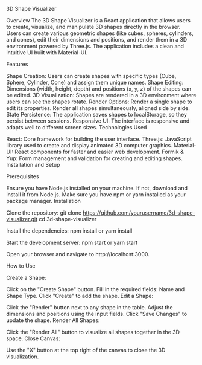 3D Shape Visualizer

Overview The 3D Shape Visualizer is a React application that allows users to create, visualize, and manipulate 3D shapes directly in the browser. Users can create various geometric shapes (like cubes, spheres, cylinders, and cones), edit their dimensions and positions, and render them in a 3D environment powered by Three.js. The application includes a clean and intuitive UI built with Material-UI.

Features

Shape Creation: Users can create shapes with specific types (Cube, Sphere, Cylinder, Cone) and assign them unique names.
Shape Editing: Dimensions (width, height, depth) and positions (x, y, z) of the shapes can be edited.
3D Visualization: Shapes are rendered in a 3D environment where users can see the shapes rotate.
Render Options:
Render a single shape to edit its properties.
Render all shapes simultaneously, aligned side by side.
State Persistence: The application saves shapes to localStorage, so they persist between sessions.
Responsive UI: The interface is responsive and adapts well to different screen sizes.
Technologies Used

React: Core framework for building the user interface.
Three.js: JavaScript library used to create and display animated 3D computer graphics.
Material-UI: React components for faster and easier web development.
Formik & Yup: Form management and validation for creating and editing shapes.
Installation and Setup

Prerequisites

Ensure you have Node.js installed on your machine. If not, download and install it from Node.js.
Make sure you have npm or yarn installed as your package manager.
Installation

Clone the repository: git clone https://github.com/yourusername/3d-shape-visualizer.git cd 3d-shape-visualizer

Install the dependencies: npm install or yarn install

Start the development server: npm start or yarn start

Open your browser and navigate to http://localhost:3000.

How to Use

Create a Shape:

Click on the "Create Shape" button.
Fill in the required fields: Name and Shape Type.
Click "Create" to add the shape.
Edit a Shape:

Click the "Render" button next to any shape in the table.
Adjust the dimensions and positions using the input fields.
Click "Save Changes" to update the shape.
Render All Shapes:

Click the "Render All" button to visualize all shapes together in the 3D space.
Close Canvas:

Use the "X" button at the top right of the canvas to close the 3D visualization.

